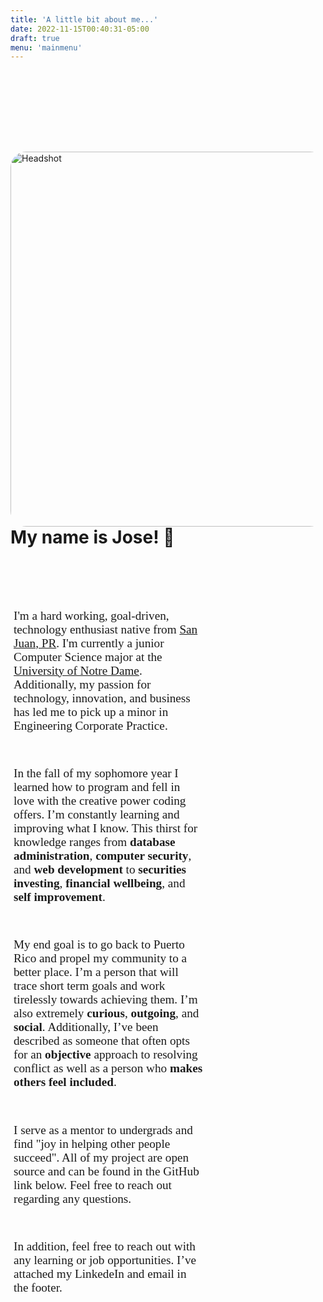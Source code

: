 ```yaml
---
title: 'A little bit about me...'
date: 2022-11-15T00:40:31-05:00
draft: true
menu: 'mainmenu'
---
```


<img src="/headshot.JPG" alt="Headshot" style="float: right; height:600px;border-radius:25px;margin-top: 130px;">

<br />
<br />

<style>
    .about-content{
        width: 60%;
        display: flex;
        flex-direction: column;
        float: left;
        gap: 1rem;
        font-family: Source Sans Pro;
        font-size: 1.2rem;
        margin: 5px;
    }

</style>

# My name is Jose! :wave:

<div class= "about-content" >
<p>

I'm a hard working, goal-driven, technology enthusiast native from [San Juan, PR](https://en.wikipedia.org/wiki/San_Juan,_Puerto_Rico). I'm currently a junior Computer Science major at the [University of Notre Dame](https://en.wikipedia.org/wiki/University_of_Notre_Dame). Additionally, my passion for technology, innovation, and business has led me to pick up a minor in Engineering Corporate Practice.

In the fall of my sophomore year I learned how to program and fell in love with the creative power coding offers. I’m constantly learning and improving what I know. This thirst for knowledge ranges from <b>database administration</b>, <b>computer security</b>, and <b>web development</b> to <b>securities investing</b>, <b>financial wellbeing</b>, and <b>self improvement</b>.

My end goal is to go back to Puerto Rico and propel my community to a better place. I’m a person that will trace short term goals and work tirelessly towards achieving them. I’m also extremely <b>curious</b>, <b>outgoing</b>, and <b>social</b>. Additionally, I’ve been described as someone that often opts for an <b>objective</b> approach to resolving conflict as well as a person who <b>makes others feel included</b>.

I serve as a mentor to undergrads and find "joy in helping other people succeed". All of my project are open source and can be found in the GitHub link below. Feel free to reach out regarding any questions.

In addition, feel free to reach out with any learning or job opportunities. I’ve attached my LinkedeIn and email in the footer.

</p>

</div>
